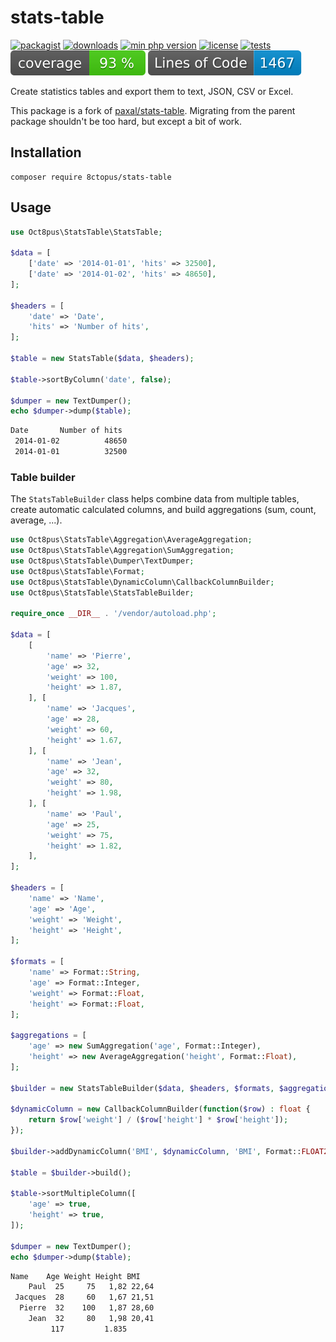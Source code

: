 # stats-table

[![packagist](https://poser.pugx.org/8ctopus/stats-table/v)](https://packagist.org/packages/8ctopus/stats-table)
[![downloads](https://poser.pugx.org/8ctopus/stats-table/downloads)](https://packagist.org/packages/8ctopus/stats-table)
[![min php version](https://poser.pugx.org/8ctopus/stats-table/require/php)](https://packagist.org/packages/8ctopus/stats-table)
[![license](https://poser.pugx.org/8ctopus/stats-table/license)](https://packagist.org/packages/8ctopus/stats-table)
[![tests](https://github.com/8ctopus/stats-table/actions/workflows/tests.yml/badge.svg)](https://github.com/8ctopus/stats-table/actions/workflows/tests.yml)
![code coverage badge](https://raw.githubusercontent.com/8ctopus/stats-table/image-data/coverage.svg)
![lines of code](https://raw.githubusercontent.com/8ctopus/stats-table/image-data/lines.svg)

Create statistics tables and export them to text, JSON, CSV or Excel.

This package is a fork of [paxal/stats-table](https://github.com/paxal/stats-table). Migrating from the parent package shouldn't be too hard, but except a bit of work.

## Installation

    composer require 8ctopus/stats-table

## Usage

```php
use Oct8pus\StatsTable\StatsTable;

$data = [
    ['date' => '2014-01-01', 'hits' => 32500],
    ['date' => '2014-01-02', 'hits' => 48650],
];

$headers = [
    'date' => 'Date',
    'hits' => 'Number of hits',
];

$table = new StatsTable($data, $headers);

$table->sortByColumn('date', false);

$dumper = new TextDumper();
echo $dumper->dump($table);
```

```txt
Date       Number of hits
 2014-01-02          48650
 2014-01-01          32500
```

### Table builder

The `StatsTableBuilder` class helps combine data from multiple tables, create automatic calculated columns, and build aggregations (sum, count, average, ...).

```php
use Oct8pus\StatsTable\Aggregation\AverageAggregation;
use Oct8pus\StatsTable\Aggregation\SumAggregation;
use Oct8pus\StatsTable\Dumper\TextDumper;
use Oct8pus\StatsTable\Format;
use Oct8pus\StatsTable\DynamicColumn\CallbackColumnBuilder;
use Oct8pus\StatsTable\StatsTableBuilder;

require_once __DIR__ . '/vendor/autoload.php';

$data = [
    [
        'name' => 'Pierre',
        'age' => 32,
        'weight' => 100,
        'height' => 1.87,
    ], [
        'name' => 'Jacques',
        'age' => 28,
        'weight' => 60,
        'height' => 1.67,
    ], [
        'name' => 'Jean',
        'age' => 32,
        'weight' => 80,
        'height' => 1.98,
    ], [
        'name' => 'Paul',
        'age' => 25,
        'weight' => 75,
        'height' => 1.82,
    ],
];

$headers = [
    'name' => 'Name',
    'age' => 'Age',
    'weight' => 'Weight',
    'height' => 'Height',
];

$formats = [
    'name' => Format::String,
    'age' => Format::Integer,
    'weight' => Format::Float,
    'height' => Format::Float,
];

$aggregations = [
    'age' => new SumAggregation('age', Format::Integer),
    'height' => new AverageAggregation('height', Format::Float),
];

$builder = new StatsTableBuilder($data, $headers, $formats, $aggregations);

$dynamicColumn = new CallbackColumnBuilder(function($row) : float {
    return $row['weight'] / ($row['height'] * $row['height']);
});

$builder->addDynamicColumn('BMI', $dynamicColumn, 'BMI', Format::FLOAT2);

$table = $builder->build();

$table->sortMultipleColumn([
    'age' => true,
    'height' => true,
]);

$dumper = new TextDumper();
echo $dumper->dump($table);
```

```txt
Name    Age Weight Height BMI
    Paul  25     75   1,82 22,64
 Jacques  28     60   1,67 21,51
  Pierre  32    100   1,87 28,60
    Jean  32     80   1,98 20,41
         117         1.835
```
